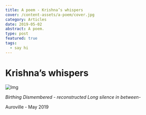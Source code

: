 ```yaml
---
title: A poem - Krishna’s whispers
cover: /content-assets/a-poem/cover.jpg
category: Articles
date: 2019-05-02
abstract: A poem.
type: post
featured: true
tags:
  - say hi
---
```


# Krishna’s whispers

![Img](/content-assets/a-poem/img1_1440X900.jpg)

_Birthing_
_Dismembered - reconstructed_
_Long silence in between-_

Auroville - May 2019

